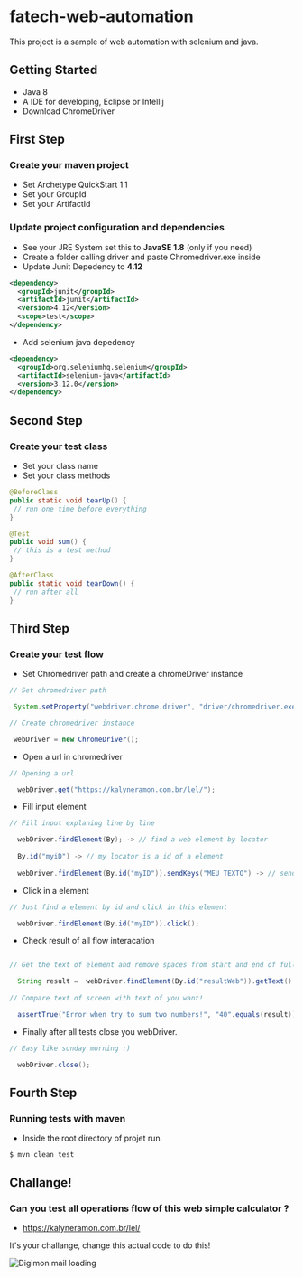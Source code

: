 # fatech-web-automation

This project is a sample of web automation with selenium and java.

## Getting Started

* Java 8 
* A IDE for developing, Eclipse or Intellij
* Download ChromeDriver

## First Step

### Create your maven project

* Set Archetype QuickStart 1.1
* Set your GroupId 
* Set your ArtifactId

### Update project configuration and dependencies

* See your JRE System set this to **JavaSE 1.8** (only if you need)
* Create a folder calling driver and paste Chromedriver.exe inside
* Update Junit Depedency to **4.12**

```xml
<dependency>
  <groupId>junit</groupId>
  <artifactId>junit</artifactId>
  <version>4.12</version>
  <scope>test</scope>
</dependency>
```

* Add selenium java depedency 

```xml
<dependency>
  <groupId>org.seleniumhq.selenium</groupId>
  <artifactId>selenium-java</artifactId>
  <version>3.12.0</version>
</dependency>
```

## Second Step

### Create your test class

* Set your class name
* Set your class methods

```java
@BeforeClass
public static void tearUp() {
 // run one time before everything
}
```

```java
@Test
public void sum() {
 // this is a test method  
}
```

```java
@AfterClass
public static void tearDown() {
 // run after all
}
```

## Third Step

### Create your test flow

* Set Chromedriver path and create a chromeDriver instance 

```java
// Set chromedriver path 

 System.setProperty("webdriver.chrome.driver", "driver/chromedriver.exe");

// Create chromedriver instance

 webDriver = new ChromeDriver();
```
* Open a url in chromedriver

```java
// Opening a url

  webDriver.get("https://kalyneramon.com.br/lel/");
```

* Fill input element
```java
// Fill input explaning line by line

  webDriver.findElement(By); -> // find a web element by locator 
  
  By.id("myiD") -> // my locator is a id of a element
  
  webDriver.findElement(By.id("myID")).sendKeys("MEU TEXTO") -> // sendKeys fill a input find by id with "MEU TEXTO"
```

* Click in a element
```java
// Just find a element by id and click in this element

  webDriver.findElement(By.id("myID")).click();
```

* Check result of all flow interacation
```java

// Get the text of element and remove spaces from start and end of full text

  String result =  webDriver.findElement(By.id("resultWeb")).getText().trim();
  
// Compare text of screen with text of you want!

  assertTrue("Error when try to sum two numbers!", "40".equals(result)); -> // if the result is different from forty, you will see the message of error!
``` 
 
 * Finally after all tests close you webDriver.
 ```java
 // Easy like sunday morning :)
 
   webDriver.close();
 ``` 
 
 ## Fourth Step
 
 ### Running tests with maven
 
 * Inside the root directory of projet run
 ```
 $ mvn clean test
 ```
 
 ## Challange!
 
 ### Can you test all operations flow of this web simple calculator ?

* https://kalyneramon.com.br/lel/

It's your challange, change this actual code to do this!

![Digimon mail loading](https://media.giphy.com/media/EK4fZHK5hx9mw/giphy.gif "You Can!!")
 
  









